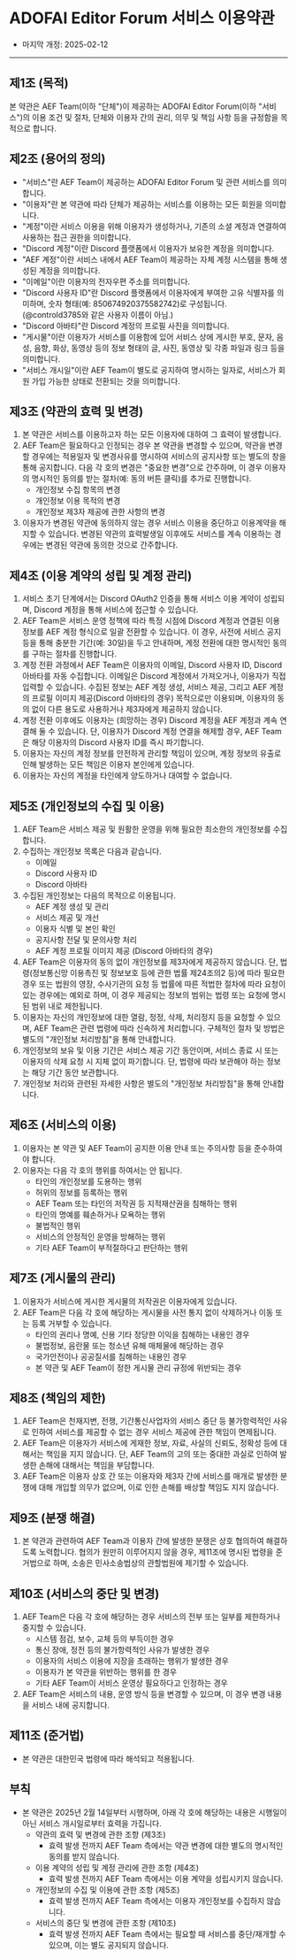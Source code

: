 # ADOFAI Editor Forum 서비스 이용약관
* 마지막 개정: 2025-02-12

---

## **제1조 (목적)**
본 약관은 AEF Team(이하 "단체")이 제공하는 ADOFAI Editor Forum(이하 "서비스")의 이용 조건 및 절차, 단체와 이용자 간의 권리, 의무 및 책임 사항 등을 규정함을 목적으로 합니다.

## **제2조 (용어의 정의)**
- "서비스"란 AEF Team이 제공하는 ADOFAI Editor Forum 및 관련 서비스를 의미합니다.
- "이용자"란 본 약관에 따라 단체가 제공하는 서비스를 이용하는 모든 회원을 의미합니다.
- "계정"이란 서비스 이용을 위해 이용자가 생성하거나, 기존의 소셜 계정과 연결하여 사용하는 접근 권한을 의미합니다.
- "Discord 계정"이란 Discord 플랫폼에서 이용자가 보유한 계정을 의미합니다.
- "AEF 계정"이란 서비스 내에서 AEF Team이 제공하는 자체 계정 시스템을 통해 생성된 계정을 의미합니다.
- "이메일"이란 이용자의 전자우편 주소를 의미합니다.
- "Discord 사용자 ID"란 Discord 플랫폼에서 이용자에게 부여한 고유 식별자를 의미하며, 숫자 형태(예: 850674920375582742)로 구성됩니다. (@controld3785와 같은 사용자 이름이 아님.)
- "Discord 아바타"란 Discord 계정의 프로필 사진을 의미합니다.
- "게시물"이란 이용자가 서비스를 이용함에 있어 서비스 상에 게시한 부호, 문자, 음성, 음향, 화상, 동영상 등의 정보 형태의 글, 사진, 동영상 및 각종 파일과 링크 등을 의미합니다.
- "서비스 개시일"이란 AEF Team이 별도로 공지하여 명시하는 일자로, 서비스가 회원 가입 가능한 상태로 전환되는 것을 의미합니다.

## **제3조 (약관의 효력 및 변경)**
1. 본 약관은 서비스를 이용하고자 하는 모든 이용자에 대하여 그 효력이 발생합니다.
2. AEF Team은 필요하다고 인정되는 경우 본 약관을 변경할 수 있으며, 약관을 변경할 경우에는 적용일자 및 변경사유를 명시하여 서비스의 공지사항 또는 별도의 창을 통해 공지합니다. 다음 각 호의 변경은 "중요한 변경"으로 간주하며, 이 경우 이용자의 명시적인 동의를 받는 절차(예: 동의 버튼 클릭)를 추가로 진행합니다.
    - 개인정보 수집 항목의 변경
    - 개인정보 이용 목적의 변경
    - 개인정보 제3자 제공에 관한 사항의 변경
3. 이용자가 변경된 약관에 동의하지 않는 경우 서비스 이용을 중단하고 이용계약을 해지할 수 있습니다. 변경된 약관의 효력발생일 이후에도 서비스를 계속 이용하는 경우에는 변경된 약관에 동의한 것으로 간주합니다.

## **제4조 (이용 계약의 성립 및 계정 관리)**
1. 서비스 초기 단계에서는 Discord OAuth2 인증을 통해 서비스 이용 계약이 성립되며, Discord 계정을 통해 서비스에 접근할 수 있습니다.
2. AEF Team은 서비스 운영 정책에 따라 특정 시점에 Discord 계정과 연결된 이용 정보를 AEF 계정 형식으로 일괄 전환할 수 있습니다. 이 경우, 사전에 서비스 공지 등을 통해 충분한 기간(예: 30일)을 두고 안내하며, 계정 전환에 대한 명시적인 동의를 구하는 절차를 진행합니다.
3. 계정 전환 과정에서 AEF Team은 이용자의 이메일, Discord 사용자 ID, Discord 아바타를 자동 수집합니다. 이메일은 Discord 계정에서 가져오거나, 이용자가 직접 입력할 수 있습니다. 수집된 정보는 AEF 계정 생성, 서비스 제공, 그리고 AEF 계정의 프로필 이미지 제공(Discord 아바타의 경우) 목적으로만 이용되며, 이용자의 동의 없이 다른 용도로 사용하거나 제3자에게 제공하지 않습니다.
4. 계정 전환 이후에도 이용자는 (희망하는 경우) Discord 계정을 AEF 계정과 계속 연결해 둘 수 있습니다. 단, 이용자가 Discord 계정 연결을 해제할 경우, AEF Team은 해당 이용자의 Discord 사용자 ID를 즉시 파기합니다.
5. 이용자는 자신의 계정 정보를 안전하게 관리할 책임이 있으며, 계정 정보의 유출로 인해 발생하는 모든 책임은 이용자 본인에게 있습니다.
6. 이용자는 자신의 계정을 타인에게 양도하거나 대여할 수 없습니다.

## **제5조 (개인정보의 수집 및 이용)**
1. AEF Team은 서비스 제공 및 원활한 운영을 위해 필요한 최소한의 개인정보를 수집합니다.
2. 수집하는 개인정보 목록은 다음과 같습니다.
    - 이메일
    - Discord 사용자 ID
    - Discord 아바타
3. 수집된 개인정보는 다음의 목적으로 이용됩니다.
    - AEF 계정 생성 및 관리
    - 서비스 제공 및 개선
    - 이용자 식별 및 본인 확인
    - 공지사항 전달 및 문의사항 처리
    - AEF 계정 프로필 이미지 제공 (Discord 아바타의 경우)
4. AEF Team은 이용자의 동의 없이 개인정보를 제3자에게 제공하지 않습니다. 단, 법령(정보통신망 이용촉진 및 정보보호 등에 관한 법률 제24조의2 등)에 따라 필요한 경우 또는 법원의 영장, 수사기관의 요청 등 법률에 따른 적법한 절차에 따라 요청이 있는 경우에는 예외로 하며, 이 경우 제공되는 정보의 범위는 법령 또는 요청에 명시된 범위 내로 제한됩니다.
5. 이용자는 자신의 개인정보에 대한 열람, 정정, 삭제, 처리정지 등을 요청할 수 있으며, AEF Team은 관련 법령에 따라 신속하게 처리합니다. 구체적인 절차 및 방법은 별도의 "개인정보 처리방침"을 통해 안내합니다.
6. 개인정보의 보유 및 이용 기간은 서비스 제공 기간 동안이며, 서비스 종료 시 또는 이용자의 삭제 요청 시 지체 없이 파기합니다. 단, 법령에 따라 보관해야 하는 정보는 해당 기간 동안 보관합니다.
7. 개인정보 처리와 관련된 자세한 사항은 별도의 "개인정보 처리방침"을 통해 안내합니다.

## **제6조 (서비스의 이용)**
1. 이용자는 본 약관 및 AEF Team이 공지한 이용 안내 또는 주의사항 등을 준수하여야 합니다.
2. 이용자는 다음 각 호의 행위를 하여서는 안 됩니다.
    - 타인의 개인정보를 도용하는 행위
    - 허위의 정보를 등록하는 행위
    - AEF Team 또는 타인의 저작권 등 지적재산권을 침해하는 행위
    - 타인의 명예를 훼손하거나 모욕하는 행위
    - 불법적인 행위
    - 서비스의 안정적인 운영을 방해하는 행위
    - 기타 AEF Team이 부적절하다고 판단하는 행위


## **제7조 (게시물의 관리)**
1. 이용자가 서비스에 게시한 게시물의 저작권은 이용자에게 있습니다.
2. AEF Team은 다음 각 호에 해당하는 게시물을 사전 통지 없이 삭제하거나 이동 또는 등록 거부할 수 있습니다.
    - 타인의 권리나 명예, 신용 기타 정당한 이익을 침해하는 내용인 경우
    - 불법정보, 음란물 또는 청소년 유해 매체물에 해당하는 경우
    - 국가안전이나 공공질서를 침해하는 내용인 경우
    - 본 약관 및 AEF Team이 정한 게시물 관리 규정에 위반되는 경우

## **제8조 (책임의 제한)**
1. AEF Team은 천재지변, 전쟁, 기간통신사업자의 서비스 중단 등 불가항력적인 사유로 인하여 서비스를 제공할 수 없는 경우 서비스 제공에 관한 책임이 면제됩니다.
2. AEF Team은 이용자가 서비스에 게재한 정보, 자료, 사실의 신뢰도, 정확성 등에 대해서는 책임을 지지 않습니다. 단, AEF Team의 고의 또는 중대한 과실로 인하여 발생한 손해에 대해서는 책임을 부담합니다.
3. AEF Team은 이용자 상호 간 또는 이용자와 제3자 간에 서비스를 매개로 발생한 분쟁에 대해 개입할 의무가 없으며, 이로 인한 손해를 배상할 책임도 지지 않습니다.

## **제9조 (분쟁 해결)**
1. 본 약관과 관련하여 AEF Team과 이용자 간에 발생한 분쟁은 상호 협의하여 해결하도록 노력합니다. 협의가 원만히 이루어지지 않을 경우, 제11조에 명시된 법령을 준거법으로 하며, 소송은 민사소송법상의 관할법원에 제기할 수 있습니다.

## **제10조 (서비스의 중단 및 변경)**
1. AEF Team은 다음 각 호에 해당하는 경우 서비스의 전부 또는 일부를 제한하거나 중지할 수 있습니다.
    - 시스템 점검, 보수, 교체 등의 부득이한 경우
    - 통신 장애, 정전 등의 불가항력적인 사유가 발생한 경우
    - 이용자의 서비스 이용에 지장을 초래하는 행위가 발생한 경우
    - 이용자가 본 약관을 위반하는 행위를 한 경우
    - 기타 AEF Team이 서비스 운영상 필요하다고 인정하는 경우
2. AEF Team은 서비스의 내용, 운영 방식 등을 변경할 수 있으며, 이 경우 변경 내용을 서비스 내에 공지합니다.

## **제11조 (준거법)**
- 본 약관은 대한민국 법령에 따라 해석되고 적용됩니다.

## **부칙**
- 본 약관은 2025년 2월 14일부터 시행하며, 아래 각 호에 해당하는 내용은 시행일이 아닌 서비스 개시일로부터 효력을 가집니다.
    - 약관의 효력 및 변경에 관한 조항 (제3조)
        - 효력 발생 전까지 AEF Team 측에서는 약관 변경에 대한 별도의 명시적인 동의를 받지 않습니다.
    - 이용 계약의 성립 및 계정 관리에 관한 조항 (제4조)
        - 효력 발생 전까지 AEF Team 측에서는 이용 계약을 성립시키지 않습니다.
    - 개인정보의 수집 및 이용에 관한 조항 (제5조)
        - 효력 발생 전까지 AEF Team 측에서는 이용자 개인정보를 수집하지 않습니다.
    - 서비스의 중단 및 변경에 관한 조항 (제10조)
        - 효력 발생 전까지 AEF Team 측에서는 필요할 때 서비스를 중단/재개할 수 있으며, 이는 별도 공지되지 않습니다.
